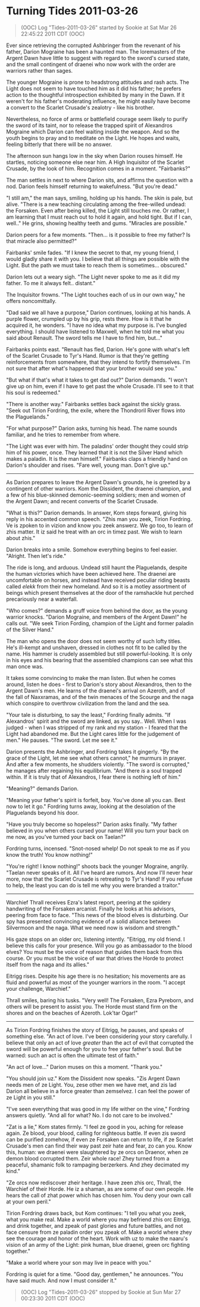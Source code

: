 <!-- TITLE: Turning Tides 2011-03-26 -->
<!-- SUBTITLE: A game log for Turning Tides -->

# Turning Tides 2011-03-26

> (OOC) Log "Tides-2011-03-26" started by Sookie at Sat Mar 26 22:45:22 2011 CDT (OOC)

Ever since retrieving the corrupted Ashbringer from the revenant of his father, Darion Mograine has been a haunted man. The loremasters of the Argent Dawn have little to suggest with regard to the sword's cursed state, and the small contingent of draenei who now work with the order are warriors rather than sages.

The younger Mograine is prone to headstrong attitudes and rash acts. The Light does not seem to have touched him as it did his father; he prefers action to the thoughtful introspection exhibited by many in the Dawn. If it weren't for his father's moderating influence, he might easily have become a convert to the Scarlet Crusade's zealotry - like his brother.

Nevertheless, no force of arms or battlefield courage seem likely to purify the sword of its taint, nor to release the trapped spirit of Alexandros Mograine which Darion can feel waiting inside the weapon. And so the youth begins to pray and to meditate on the Light. He hopes and waits, feeling bitterly that there will be no answer.

The afternoon sun hangs low in the sky when Darion rouses himself. He startles, noticing someone else near him. A High Inquisitor of the Scarlet Crusade, by the look of him. Recognition comes in a moment. "Fairbanks?"

The man settles in next to where Darion sits, and affirms the question with a nod. Darion feels himself returning to wakefulness. "But you're dead."

"I still am," the man says, smiling, holding up his hands. The skin is pale, but alive. "There is a new teaching circulating among the free-willed undead: the Forsaken. Even after being killed, the Light still touches me. Or rather, I am learning that I must reach out to hold it again, and hold tight. But if I can, well.." He grins, showing healthy teeth and gums. "Miracles are possible."

Darion peers for a few moments. "Then... is it possible to free my father? Is that miracle also permitted?"

Fairbanks' smile fades. "If I knew the secret to that, my young friend, I would gladly share it with you. I believe that all things are possible with the Light. But the path we must take to reach them is sometimes... obscured."

Darion lets out a weary sigh. "The Light never spoke to me as it did my father. To me it always felt.. distant."

The Inquisitor frowns. "The Light touches each of us in our own way," he offers noncomittally.

"Dad said we all have a purpose," Darion continues, looking at his hands. A purple flower, crumpled up by his grip, rests there. How is it that he acquired it, he wonders. "I have no idea what my purpose is. I've bungled everything. I should have listened to Maxwell, when he told me what you said about Renault. The sword tells me I have to find him, but..."

Fairbanks points east. "Renault has fled, Darion. He's gone with what's left of the Scarlet Crusade to Tyr's Hand. Rumor is that they're getting reinforcements from somewhere, that they intend to fortify themselves. I'm not sure that after what's happened that your brother would see you."

"But what if that's what it takes to get dad out?" Darion demands. "I won't give up on him, even if I have to get past the whole Crusade. I'll see to it that his soul is redeemed."

"There is another way." Fairbanks settles back against the sickly grass. "Seek out Tirion Fordring, the exile, where the Thondroril River flows into the Plaguelands."

"For what purpose?" Darion asks, turning his head. The name sounds familiar, and he tries to remember from where.

"The Light was ever with him. The paladins' order thought they could strip him of his power, once. They learned that it is not the Silver Hand which makes a paladin. It is the man himself." Fairbanks claps a friendly hand on Darion's shoulder and rises. "Fare well, young man. Don't give up."

---

As Darion prepares to leave the Argent Dawn's grounds, he is greeted by a contingent of other warriors. Kom the Dissident, the draenei champion, and a few of his blue-skinned demonic-seeming soldiers; men and women of the Argent Dawn; and recent converts of the Scarlet Crusade.

"What is this?" Darion demands. In answer, Kom steps forward, giving his reply in his accented common speech. "Zhis man you zeek, Tirion Fordring. Ve is zpoken to in vizion and know you zeek answerz. We go too, to learn of zhis matter. It iz said he treat with an orc in timez past. We wish to learn about zhis."

Darion breaks into a smile. Somehow everything begins to feel easier. "Alright. Then let's ride."

The ride is long, and arduous. Undead still haunt the Plaguelands, despite the human victories which have been achieved here. The draenei are uncomfortable on horses, and instead have received peculiar riding beasts called _elekk_ from their new homeland. And so it is a motley assortment of beings which present themselves at the door of the ramshackle hut perched precariously near a waterfall.

"Who comes?" demands a gruff voice from behind the door, as the young warrior knocks. "Darion Mograine, and members of the Argent Dawn!" he calls out. "We seek Tirion Fording, champion of the Light and former paladin of the Silver Hand."

The man who opens the door does not seem worthy of such lofty titles. He's ill-kempt and unshaven, dressed in clothes not fit to be called by the name. His hammer is crudely assembled but still powerful-looking. It is only in his eyes and his bearing that the assembled champions can see what this man once was.

It takes some convincing to make the man listen. But when he comes around, listen he does - first to Darion's story about Alexandros, then to the Argent Dawn's men. He learns of the draenei's arrival on Azeroth, and of the fall of Naxxramas, and of the twin menaces of the Scourge and the naga which conspire to overthrow civilization from the land and the sea.

"Your tale is disturbing, to say the least," Fordring finally admits. "If Alexandros' spirit and the sword are linked, as you say.. Well. When I was judged - when I was stripped of my rank and my station - I feared that the Light had abandoned me. But the Light cares little for the judgement of men." He pauses. "The sword. Let me see it."

Darion presents the Ashbringer, and Fordring takes it gingerly. "By the grace of the Light, let me see what others cannot," he murmurs in prayer. And after a few moments, he shudders violently. "The sword is corrupted," he manages after regaining his equilibrium. "And there _is_ a soul trapped within. If it is truly that of Alexandros, I fear there is nothing left of him."

"Meaning?" demands Darion.

"Meaning your father's spirit is forfeit, boy. You've done all you can. Best now to let it go." Fordring turns away, looking at the desolation of the Plaguelands beyond his door.

"Have you truly become so hopeless?" Darion asks finally. "My father believed in you when others cursed your name! Will you turn your back on me now, as you've turned your back on Taelan?"

Fordring turns, incensed. "Snot-nosed whelp! Do not speak to me as if you know the truth! You know nothing!"

"You're right! I know nothing!" shoots back the younger Mograine, angrily. "Taelan never speaks of it. All I've heard are rumors. And now I'll never hear more, now that the Scarlet Crusade is retreating to Tyr's Hand! If you refuse to help, the least you can do is tell me why you were branded a traitor."

---

Warchief Thrall receives Ezra's latest report, peering at the spidery handwriting of the Forsaken arcanist. Finally he looks at his advisors, peering from face to face. "This news of the blood elves is disturbing. Our spy has presented convincing evidence of a solid alliance between Silvermoon and the naga. What we need now is wisdom and strength."

His gaze stops on an older orc, listening intently. "Eitrigg, my old friend. I believe this calls for your presence. Will you go as ambassador to the blood elves? You must be the voice of reason that guides them back from this course. Or you must be the voice of war that drives the Horde to protect itself from the naga and its allies."

Eitrigg rises. Despite his age there is no hesitation; his movements are as fluid and powerful as most of the younger warriors in the room. "I accept your challenge, Warchief."

Thrall smiles, baring his tusks. "Very well! The Forsaken, Ezra Pyreborn, and others will be present to assist you. The Horde must stand firm on the shores and on the beaches of Azeroth. Lok'tar Ogar!"

---

As Tirion Fordring finishes the story of Eitrigg, he pauses, and speaks of something else. "An act of love. I've been considering your story carefully. I believe that only an act of love _greater_ than the act of evil that corrupted the sword will be powerful enough for you to free your father's soul. But be warned: such an act is often the ultimate test of faith."

"An act of love..." Darion muses on this a moment. "Thank you."

"You should join uz." Kom the Dissident now speaks. "Zis Argent Dawn needs men of ze Light. You, zese other men we have met, and zis lad Darion all believe in a force greater than zemselvez. I can feel the power of ze Light in you still."

"I've seen everything that was good in my life wither on the vine," Fordring answers quietly. "And all for what? No. I do not care to be involved."

"Zat is a lie," Kom states firmly. "I feel ze good in you, aching for release again. Ze blood, your blood, calling for righteous battle. If even zis sword can be purified zomehow, if even ze Forsaken can return to life, if ze Scarlet Crusade's men can find their way past zeir hate and fear, zo can you. Know this, human: we draenei were slaughtered by ze orcs on Draenor, when ze demon blood corrupted them. Zeir whole race! Zhey turned from a peaceful, shamanic folk to rampaging berzerkers. And zhey decimated my kind."

"Ze orcs now rediscover zheir heritage. I have zeen zhis orc, Thrall, the Warchief of their Horde. He iz a shaman, as are some of our own people. He hears the call of zhat power which has chosen him. You deny your own call at your own peril."

Tirion Fordring draws back, but Kom continues: "I tell you what you zeek, what you make real. Make a world where you may befriend zhis orc Eitrigg, and drink together, and zpeak of past glories and future battles, and not face censure from ze paladin order you zpeak of. Make a world where zhey see the courage and honor of the heart. Work with uz to make the naaru's vision of an army of the Light: pink human, blue draenei, green orc fighting together."

"Make a world where your son may live in peace with you."

Fordring is quiet for a time. "Good day, gentlemen," he announces. "You have said much. And now I must consider it."

> (OOC) Log "Tides-2011-03-26" stopped by Sookie at Sun Mar 27 00:23:30 2011 CDT (OOC)
